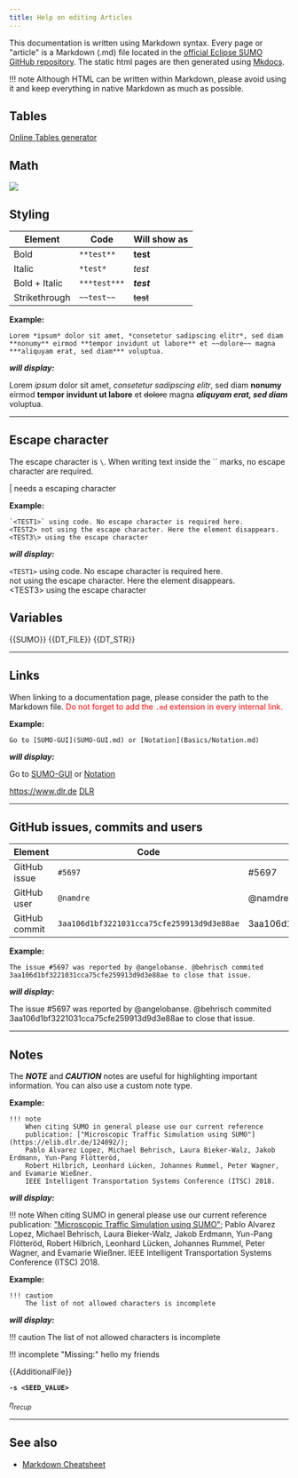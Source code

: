 ```yaml
---
title: Help on editing Articles
---
```


This documentation is written using Markdown syntax. Every page or "article" is a Markdown (.md) file located in the [official Eclipse SUMO GitHub repository]().
The static html pages are then generated using [Mkdocs](https://www.mkdocs.org/).

!!! note
    Although HTML can be written within Markdown, please avoid using it and keep everything in native Markdown as much as possible.

## Tables

[Online Tables generator](https://www.tablesgenerator.com/markdown_tables)

## Math

<img src="http://latex.codecogs.com/gif.latex?R" border="0" style="margin:0;"/>

## Styling

Element | Code | Will show as
--------|------|--------
Bold | `**test**` | **test**
Italic | `*test*` | *test*
Bold + Italic | `***test***` | ***test***
Strikethrough | `~~test~~` | ~~test~~

**Example:**
```
Lorem *ipsum* dolor sit amet, *consetetur sadipscing elitr*, sed diam **nonumy** eirmod **tempor invidunt ut labore** et ~~dolore~~ magna ***aliquyam erat, sed diam*** voluptua.
```
***will display:***

Lorem *ipsum* dolor sit amet, *consetetur sadipscing elitr*, sed diam **nonumy** eirmod **tempor invidunt ut labore** et ~~dolore~~ magna ***aliquyam erat, sed diam*** voluptua.

<hr>

## Escape character

The escape character is `\`. When writing text inside the `` marks, no escape character are required.

\| needs a escaping character

**Example:**
```
`<TEST1>` using code. No escape character is required here.
<TEST2> not using the escape character. Here the element disappears.
<TEST3\> using the escape character
```
***will display:***

`<TEST1>` using code. No escape character is required here.<br>
<TEST2> not using the escape character. Here the element disappears.<br>
<TEST3\> using the escape character

## Variables

{{SUMO}}
{{DT_FILE}}
{{DT_STR}}

<hr>

## Links

When linking to a documentation page, please consider the path to the Markdown file.
<font color="red">Do not forget to add the `.md` extension in every internal link.</font> 

**Example:**
```
Go to [SUMO-GUI](SUMO-GUI.md) or [Notation](Basics/Notation.md)
```
***will display:***

Go to [SUMO-GUI](SUMO-GUI.md) or [Notation](Basics/Notation.md)

<https://www.dlr.de>
[DLR](https://www.dlr.de)

<hr>

## GitHub issues, commits and users

Element | Code | Will show as
--------|------|--------
GitHub issue | `#5697` | #5697
GitHub user | `@namdre` | @namdre
GitHub commit | `3aa106d1bf3221031cca75cfe259913d9d3e88ae` | 3aa106d1bf3221031cca75cfe259913d9d3e88ae

**Example:**
```
The issue #5697 was reported by @angelobanse. @behrisch commited 3aa106d1bf3221031cca75cfe259913d9d3e88ae to close that issue.
```
***will display:***

The issue #5697 was reported by @angelobanse. @behrisch commited 3aa106d1bf3221031cca75cfe259913d9d3e88ae to close that issue.

<hr size="10">

## Notes

The ***NOTE*** and ***CAUTION*** notes are useful for highlighting important information.
You can also use a custom note type.

**Example:**
```
!!! note
    When citing SUMO in general please use our current reference 
    publication: ["Microscopic Traffic Simulation using SUMO"](https://elib.dlr.de/124092/); 
    Pablo Alvarez Lopez, Michael Behrisch, Laura Bieker-Walz, Jakob Erdmann, Yun-Pang Flötteröd, 
    Robert Hilbrich, Leonhard Lücken, Johannes Rummel, Peter Wagner, and Evamarie Wießner. 
    IEEE Intelligent Transportation Systems Conference (ITSC) 2018.
```
***will display:***

!!! note
    When citing SUMO in general please use our current reference publication: ["Microscopic Traffic Simulation using SUMO"](https://elib.dlr.de/124092/); Pablo Alvarez Lopez, Michael Behrisch, Laura Bieker-Walz, Jakob Erdmann, Yun-Pang Flötteröd, Robert Hilbrich, Leonhard Lücken, Johannes Rummel, Peter Wagner, and Evamarie Wießner. IEEE Intelligent Transportation Systems Conference (ITSC) 2018.


**Example:**
```
!!! caution
    The list of not allowed characters is incomplete
```
***will display:***

!!! caution
    The list of not allowed characters is incomplete

!!! incomplete "Missing:"
    hello my friends

{{AdditionalFile}}

**`-s <SEED_VALUE>`**

*η<sub>recup</sub>*

<hr>

## See also

- [Markdown Cheatsheet](https://guides.github.com/pdfs/markdown-cheatsheet-online.pdf)